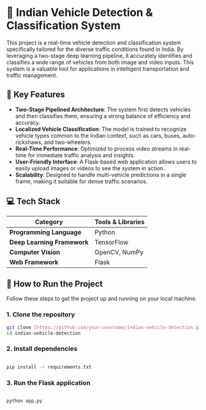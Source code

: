 # 🚗 Indian Vehicle Detection & Classification System

This project is a real-time vehicle detection and classification system specifically tailored for the diverse traffic conditions found in India. By leveraging a two-stage deep learning pipeline, it accurately identifies and classifies a wide range of vehicles from both image and video inputs. This system is a valuable tool for applications in intelligent transportation and traffic management.

## 🌟 Key Features

* **Two-Stage Pipelined Architecture**: The system first detects vehicles and then classifies them, ensuring a strong balance of efficiency and accuracy.
* **Localized Vehicle Classification**: The model is trained to recognize vehicle types common to the Indian context, such as cars, buses, auto-rickshaws, and two-wheelers.
* **Real-Time Performance**: Optimized to process video streams in real-time for immediate traffic analysis and insights.
* **User-Friendly Interface**: A Flask-based web application allows users to easily upload images or videos to see the system in action.
* **Scalability**: Designed to handle multi-vehicle predictions in a single frame, making it suitable for dense traffic scenarios.

## 💻 Tech Stack

| Category                  | Tools & Libraries                                   |
| ------------------------- | --------------------------------------------------- |
| **Programming Language** | Python                                              |
| **Deep Learning Framework** | TensorFlow                            |
| **Computer Vision** | OpenCV, NumPy                                       |
| **Web Framework** | Flask                                               |

## 🚀 How to Run the Project

Follow these steps to get the project up and running on your local machine.

### 1. Clone the repository

```bash
git clone [https://github.com/your-username/indian-vehicle-detection.git](https://github.com/your-username/indian-vehicle-detection.git)
cd indian-vehicle-detection
```

### 2. Install dependencies
```bash

pip install -r requirements.txt
```
### 3. Run the Flask application
```bash

python app.py
```
